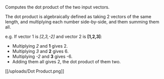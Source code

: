 Computes the dot product of the two input vectors.

The dot product is algebraically defined as taking 2 vectors of the same length, and multiplying each number side-by-side, and them summing them all. 

e.g. If vector 1 is *[2,3,-2]* and vector 2 is **[1,2,3]**:
  - Multiplying *2* and **1** gives 2.
  - Multiplying *3* and **2** gives 6.
  - Multiplying *-2* and **3** gives -6.
  - Adding them all gives 2, the dot product of them two.
  
[[/uploads/Dot Product.png]]